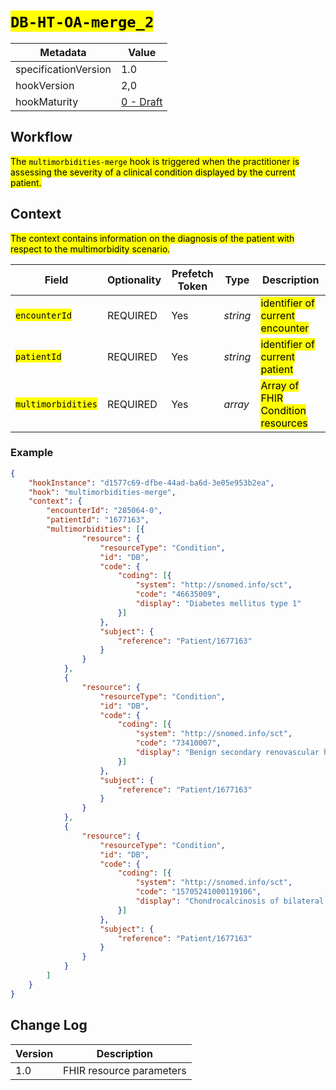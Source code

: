 # <mark>`DB-HT-OA-merge_2`</mark>

| Metadata | Value
| ---- | ----
| specificationVersion | 1.0
| hookVersion | 2,0
| hookMaturity | [0 - Draft](../../specification/1.0/#hook-maturity-model)

## Workflow

<mark>The `multimorbidities-merge` hook is triggered when the practitioner is assessing the severity of a clinical condition displayed by the current patient.</mark>

## Context
<mark>The context contains information on the diagnosis of the patient with respect to the multimorbidity scenario.</mark>

Field | Optionality | Prefetch Token | Type | Description
----- | -------- | ---- | ---- | ----
<mark>`encounterId`</mark> | REQUIRED | Yes | *string* | <mark>identifier of current encounter</mark>
<mark>`patientId`</mark> | REQUIRED | Yes | *string* | <mark>identifier of current patient</mark>
<mark>`multimorbidities`</mark> | REQUIRED | Yes | *array* | <mark>Array of FHIR Condition resources</mark>

### Example
```json
{
    "hookInstance": "d1577c69-dfbe-44ad-ba6d-3e05e953b2ea",
    "hook": "multimorbidities-merge",
    "context": {
        "encounterId": "285064-0",
        "patientId": "1677163",
        "multimorbidities": [{
                "resource": {
                    "resourceType": "Condition",
                    "id": "DB",
                    "code": {
                        "coding": [{
                            "system": "http://snomed.info/sct",
                            "code": "46635009",
                            "display": "Diabetes mellitus type 1"
                        }]
                    },
                    "subject": {
                        "reference": "Patient/1677163"
                    }
                }
            },
            {
                "resource": {
                    "resourceType": "Condition",
                    "id": "DB",
                    "code": {
                        "coding": [{
                            "system": "http://snomed.info/sct",
                            "code": "73410007",
                            "display": "Benign secondary renovascular hypertension (disorder)"
                        }]
                    },
                    "subject": {
                        "reference": "Patient/1677163"
                    }
                }
            },
            {
                "resource": {
                    "resourceType": "Condition",
                    "id": "DB",
                    "code": {
                        "coding": [{
                            "system": "http://snomed.info/sct",
                            "code": "15705241000119106",
                            "display": "Chondrocalcinosis of bilateral shoulders (disorder)"
                        }]
                    },
                    "subject": {
                        "reference": "Patient/1677163"
                    }
                }
            }
        ]
    }
}
```

## Change Log

Version | Description
---- | ----
1.0 | FHIR resource parameters
